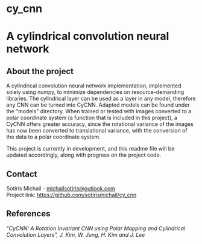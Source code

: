 # cy_cnn
# A cylindrical convolution neural network

## About the project
A cylindrical convolution neural network implementation, implemented solely using numpy, to minimize dependencies on resource-demanding libraries. The cylindrical layer can be used as a layer in any model, therefore any CNN can be turned into CyCNN. Adapted models can be found under the "models" directory. When trained or tested with images converted to a polar coordinate system (a function that is included in this project), a CyCNN offers greater accuracy, since the rotational variance of the images has now been converted to translational variance, with the conversion of the data to a polar coordinate system.

This project is currently in development, and this readme file will be updated accordingly, along with progress on the project code.

## Contact
Sotiris Michail - michailsotiris@outlook.com \
Project link: https://github.com/sotirismichail/cy_cnn

## References
_"CyCNN: A Rotation Invariant CNN using Polar Mapping and Cylindrical Convolution Layers", J. Kim, W. Jung, H. Kim and J. Lee_
